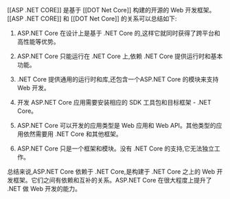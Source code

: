[[ASP .NET CORE]] 是基于 [[DOT Net Core]] 构建的开源的 Web 开发框架。 [[ASP .NET CORE]] 和 [[DOT Net Core]] 的关系可以总结如下:

1. ASP.NET Core 在设计上是基于 .NET Core 的,这样它就同时获得了跨平台和高性能等优势。

2. ASP.NET Core 只能运行在 .NET Core 上,依赖 .NET Core 提供运行时和基本功能。

3. .NET Core 提供通用的运行时和库,还包含一个ASP.NET Core 的模块来支持 Web 开发。

4. 开发 ASP.NET Core 应用需要安装相应的 SDK 工具包和目标框架 - .NET Core。

5. ASP.NET Core 可以开发的应用类型是 Web 应用和 Web API。其他类型的应用依然需要用 .NET Core 和其他框架。

6. ASP.NET Core 只是一个框架和模块。没有 .NET Core 的支持,它无法独立工作。

总结来说,ASP.NET Core 依赖于 .NET Core,是构建于 .NET Core 之上的 Web 开发框架。它们之间有依赖和互补的关系。ASP.NET Core 在很大程度上提升了 .NET 做 Web 开发的能力。